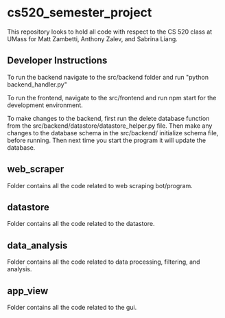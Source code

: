 # cs520_semester_project
This repository looks to hold all code with respect to the CS 520 class at UMass for Matt Zambetti, Anthony Zalev, and Sabrina Liang.

## Developer Instructions

To run the backend navigate to the src/backend folder and run "python backend_handler.py"

To run the frontend, navigate to the src/frontend and run npm start for the development environment.

To make changes to the backend, first run the delete database function from the src/backend/datastore/datastore_helper.py file. Then make any changes to the database schema in the src/backend/  initialize schema file, before running. Then next time you start the program it will update the database.

## web_scraper

Folder contains all the code related to web scraping bot/program.

## datastore

Folder contains all the code related to the datastore.

## data_analysis

Folder contains all the code related to data processing, filtering, and analysis.

## app_view

Folder contains all the code related to the gui.


